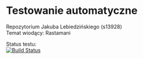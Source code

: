# Testowanie automatyczne

Repozytorium Jakuba Lebiedzińskiego (s13928)
<br />Temat wiodący: Rastamani

Status testu: <br /> [![Build Status](https://travis-ci.org/klebek/TAU.svg?branch=master)](https://travis-ci.org/klebek/TAU)
